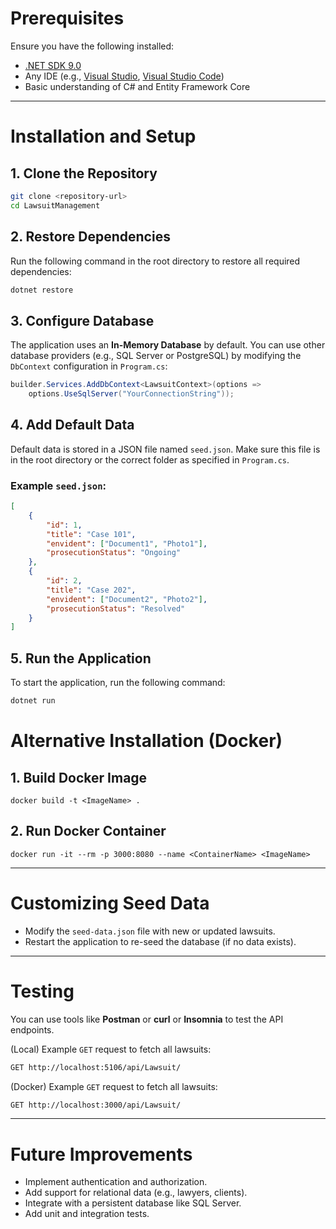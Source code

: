 # Prerequisites

Ensure you have the following installed:
- [.NET SDK 9.0](https://dotnet.microsoft.com/download)
- Any IDE (e.g., [Visual Studio](https://visualstudio.microsoft.com/), [Visual Studio Code](https://code.visualstudio.com/))
- Basic understanding of C# and Entity Framework Core

---

# Installation and Setup

## 1. Clone the Repository
```bash
git clone <repository-url>
cd LawsuitManagement
```

## 2. Restore Dependencies
Run the following command in the root directory to restore all required dependencies:
```bash
dotnet restore
```

## 3. Configure Database
The application uses an **In-Memory Database** by default. You can use other database providers (e.g., SQL Server or PostgreSQL) by modifying the `DbContext` configuration in `Program.cs`:

```csharp
builder.Services.AddDbContext<LawsuitContext>(options =>
    options.UseSqlServer("YourConnectionString"));
```

## 4. Add Default Data
Default data is stored in a JSON file named `seed.json`. Make sure this file is in the root directory or the correct folder as specified in `Program.cs`.

### Example `seed.json`:
```json
[
    {
        "id": 1,
        "title": "Case 101",
        "envident": ["Document1", "Photo1"],
        "prosecutionStatus": "Ongoing"
    },
    {
        "id": 2,
        "title": "Case 202",
        "envident": ["Document2", "Photo2"],
        "prosecutionStatus": "Resolved"
    }
]
```

## 5. Run the Application
To start the application, run the following command:
```bash
dotnet run
```


# Alternative Installation (Docker)

## 1. Build Docker Image
```
docker build -t <ImageName> .
```

## 2. Run Docker Container
```
docker run -it --rm -p 3000:8080 --name <ContainerName> <ImageName>
```

---

# Customizing Seed Data
- Modify the `seed-data.json` file with new or updated lawsuits.
- Restart the application to re-seed the database (if no data exists).

---

# Testing

You can use tools like **Postman** or **curl** or **Insomnia** to test the API endpoints.

(Local) Example `GET` request to fetch all lawsuits:
```bash
GET http://localhost:5106/api/Lawsuit/
```

(Docker) Example `GET` request to fetch all lawsuits:
```bash
GET http://localhost:3000/api/Lawsuit/
```

---

# Future Improvements
- Implement authentication and authorization.
- Add support for relational data (e.g., lawyers, clients).
- Integrate with a persistent database like SQL Server.
- Add unit and integration tests.

